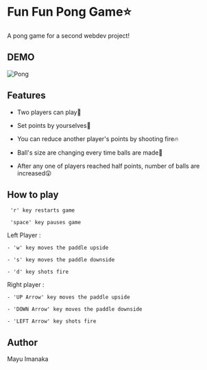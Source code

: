 # Fun Fun Pong Game⭐️

A pong game for a second webdev project!

## DEMO

![Pong](https://user-images.githubusercontent.com/42310122/68911236-1f553780-0709-11ea-9f83-2ededc0d91ea.png)


## Features

- Two players can play👬

- Set points by yourselves🙌

- You can reduce another player's points by shooting fire🔥

- Ball's size are changing every time balls are made🎾

- After any one of players reached half points, number of balls are increased😲

## How to play

	 'r' key restarts game

	 'space' key pauses game
  
Left Player :
      
	- 'w' key moves the paddle upside

	- 's' key moves the paddle downside
  
	- 'd' key shots fire
      
Right player :

	- 'UP Arrow' key moves the paddle upside

	- 'DOWN Arrow' key moves the paddle downside
  
	- 'LEFT Arrow' key shots fire

## Author

Mayu Imanaka
